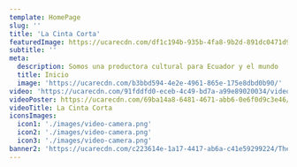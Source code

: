 ```yaml
---
template: HomePage
slug: ''
title: 'La Cinta Corta'
featuredImage: https://ucarecdn.com/df1c194b-935b-4fa8-9b2d-891dc0471d9c/Filmcrewteambgfilm.jpg
subtitle: ''
meta:
  description: Somos una productora cultural para Ecuador y el mundo
  title: Inicio
  image: 'https://ucarecdn.com/b3bbd594-4e2e-4961-865e-175e8dbd0b90/'
video: 'https://ucarecdn.com/91fddfd0-eceb-4c49-bd7a-a99e89020034/videoBackground1.mp4'
videoPoster: https://ucarecdn.com/69ba14a8-6481-4671-abb6-0e6f0d9c3e46/
videoTitle: La Cinta Corta
iconsImages:
  icon1: './images/video-camera.png'
  icon2: './images/video-camera.png'
  icon3: './images/video-camera.png'
banner2: 'https://ucarecdn.com/c223614e-1a17-4417-ab6a-c41e59299224/Theaterspotlightwithsmoke.jpg'
---
```

